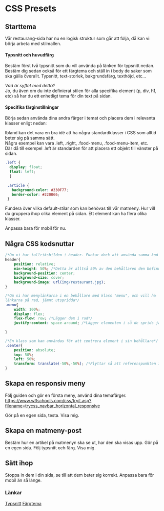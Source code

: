 # CSS Presets

## Starttema

Vår restaurang-sida har nu en logisk struktur som går att följa, då kan vi börja arbeta med stilmallen.

#### Typsnitt och huvudfärg
Bestäm först två typsnitt som du vill använda på länken för typsnitt nedan. 
Bestäm dig sedan också för ett färgtema och ställ in i body de saker som ska gälla överallt.
Typsnitt, text-storlek, bakgrundsfärg, texthöjd, etc...

*Vad är syftet med detta?*  
Jo, du även om du inte definierat stilen för alla specifika element (p, div, h1, etc) så har
du ett enhetligt tema för din text på sidan.

#### Specifika färginstillningar

Börja sedan använda dina andra färger i temat och placera dem i relevanta klasser enligt nedan:

Ibland kan det vara en bra idé att ha några standardklasser i CSS som alltid beter sig på samma sätt.  
Några exempel kan vara .left, .right, .food-menu, .food-menu-item, etc.  
Där då till exempel .left är standarden för att placera ett objekt till vänster på sidan.

```CSS
.left {
  display: float;
  float: left;
  }
  
 .article {
   background-color: #330F77;
   border-color: #220066;
 }
```

Fundera över vilka default-stilar som kan behövas till vår matmeny.
Hur vill du gruppera ihop olika element på sidan. 
Ett element kan ha flera olika klasser.

Anpassa bara för mobil för nu.

## Några CSS kodsnuttar

```CSS
/*Om ni har tallriksbilden i header. Funkar dock att använda samma kod men i annan tagg.*/
header{
    position: relative;
    min-height: 50%; /*Detta är alltså 50% av den behållaren den befinner sig i, i detta fall <body>*/
    background-position: center;
    background-size: cover;
    background-image: url(img/restaurant.jpg);
}

/*Om ni har menylänkarna i en behållare med klass "menu", och vill ha
länkarna på rad, jämnt utspridda*/
.menu{
    width: 100%; 
    display: flex;
    flex-flow: row; /*Lägger dem i rad*/
    justify-content: space-around; /*Lägger elementen i så de sprids jämnt.*/
    
}

/*En klass som kan användas för att centrera element i sin behållare*/
.center{
    position: absolute;
    top: 50%;
    left: 50%;
    transform: translate(-50%,-50%); /*Flyttar så att referenspunkten inte blir övre vänstra hörnet, utan mitten på bilden.*/
}

```

## Skapa en responsiv meny

Följ guiden och gör en första meny, använd dina temafärger.  
https://www.w3schools.com/css/tryit.asp?filename=trycss_navbar_horizontal_responsive

Gör på en egen sida, testa. Visa mig.



## Skapa en matmeny-post

Bestäm hur en artikel på matmenyn ska se ut, har den ska visas upp.
Gör på en egen sida. Följ typsnitt och färg. Visa mig.



## Sätt ihop

Stoppa in dem i din sida, se till att dem beter sig korrekt.
Anpassa bara för mobil än så länge. 


### Länkar

[Typsnitt](https://fonts.google.com/)
[Färgtema](http://paletton.com/#uid=10H0u0kllllaFw0g0qFqFg0w0aF)
